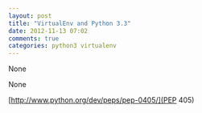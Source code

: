 ```yaml
---
layout: post
title: "VirtualEnv and Python 3.3"
date: 2012-11-13 07:02
comments: true
categories: python3 virtualenv
---
```


None


None

[http://www.python.org/dev/peps/pep-0405/](PEP 405)

